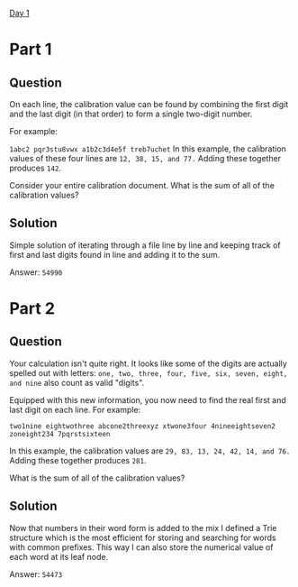 [Day 1](https://adventofcode.com/2023/day/1)

# Part 1

## Question
On each line, the calibration value can be found by combining the first digit and the last digit (in that order) to form a single two-digit number.

For example:

`
1abc2
pqr3stu8vwx
a1b2c3d4e5f
treb7uchet
`
In this example, the calibration values of these four lines are `12, 38, 15, and 77.` Adding these together produces `142`.

Consider your entire calibration document. What is the sum of all of the calibration values?

## Solution
Simple solution of iterating through a file line by line and keeping track of first and last digits found in line and adding it to the sum.

Answer: `54990`

# Part 2

## Question
Your calculation isn't quite right. It looks like some of the digits are actually spelled out with letters: `one, two, three, four, five, six, seven, eight, and nine` also count as valid "digits".

Equipped with this new information, you now need to find the real first and last digit on each line. For example:

`two1nine
eightwothree
abcone2threexyz
xtwone3four
4nineeightseven2
zoneight234
7pqrstsixteen`

In this example, the calibration values are `29, 83, 13, 24, 42, 14, and 76.` Adding these together produces `281`.

What is the sum of all of the calibration values?

## Solution
Now that numbers in their word form is added to the mix I defined a Trie structure which is the most efficient for storing and searching for words with common prefixes. This way I can also store the numerical value of each word at its leaf node.

Answer: `54473`
